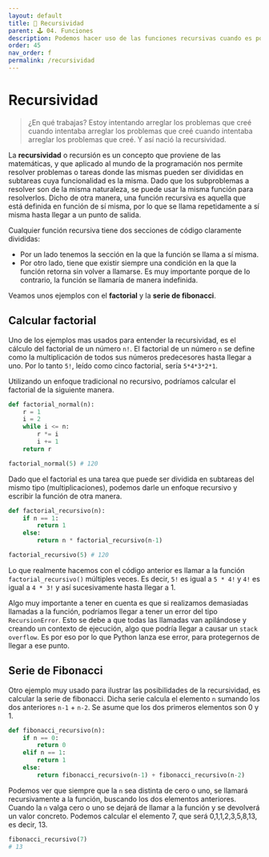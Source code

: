 ```yaml
---
layout: default
title: 📙 Recursividad
parent: 🕹 04. Funciones
description: Podemos hacer uso de las funciones recursivas cuando es posible expresar un problema en subproblemas cuya naturaleza es la misma que la de el problema inicial. Dicho de otra manera, una función recursiva es aquella que se define en función de si misma.
order: 45
nav_order: f
permalink: /recursividad
---
```


# Recursividad

> ¿En qué trabajas? Estoy intentando arreglar los problemas que creé cuando intentaba arreglar los problemas que creé cuando intentaba arreglar los problemas que creé. Y así nació la recursividad.

La **recursividad** o recursión es un concepto que proviene de las matemáticas, y que aplicado al mundo de la programación nos permite resolver problemas o tareas donde las mismas pueden ser divididas en subtareas cuya funcionalidad es la misma. Dado que los subproblemas a resolver son de la misma naturaleza, se puede usar la misma función para resolverlos. Dicho de otra manera, una función recursiva es aquella que está definida en función de sí misma, por lo que se llama repetidamente a sí misma hasta llegar a un punto de salida.

Cualquier función recursiva tiene dos secciones de código claramente divididas:
* Por un lado tenemos la sección en la que la función se llama a sí misma.
* Por otro lado, tiene que existir siempre una condición en la que la función retorna sin volver a llamarse. Es muy importante porque de lo contrario, la función se llamaría de manera indefinida.

Veamos unos ejemplos con el **factorial** y la **serie de fibonacci**.

## Calcular factorial

Uno de los ejemplos mas usados para entender la recursividad, es el cálculo del factorial de un número `n!`. El factorial de un número `n` se define como la multiplicación de todos sus números predecesores hasta llegar a uno. Por lo tanto `5!`, leído como cinco factorial, sería `5*4*3*2*1`.

Utilizando un enfoque tradicional no recursivo, podríamos calcular el factorial de la siguiente manera.


```python
def factorial_normal(n):
    r = 1
    i = 2
    while i <= n:
        r *= i
        i += 1
    return r

factorial_normal(5) # 120
```



Dado que el factorial es una tarea que puede ser dividida en subtareas del mismo tipo (multiplicaciones), podemos darle un enfoque recursivo y escribir la función de otra manera.


```python
def factorial_recursivo(n):
    if n == 1:
        return 1
    else:
        return n * factorial_recursivo(n-1)

factorial_recursivo(5) # 120
```



Lo que realmente hacemos con el código anterior es llamar a la función `factorial_recursivo()` múltiples veces. Es decir, `5!` es igual a `5 * 4!`  y `4!` es igual a `4 * 3!` y así sucesivamente hasta llegar a 1.

Algo muy importante a tener en cuenta es que si realizamos demasiadas llamadas a la función, podríamos llegar a tener un error del tipo `RecursionError`. Esto se debe a que todas las llamadas van apilándose y creando un contexto de ejecución, algo que podría llegar a causar un `stack overflow`. Es por eso por lo que Python lanza ese error, para protegernos de llegar a ese punto.

## Serie de Fibonacci

Otro ejemplo muy usado para ilustrar las posibilidades de la recursividad, es calcular la serie de fibonacci. Dicha serie calcula el elemento `n` sumando los dos anteriores `n-1` + `n-2`. Se asume que los dos primeros elementos son 0 y 1.


```python
def fibonacci_recursivo(n):
    if n == 0:
        return 0
    elif n == 1:
        return 1
    else:
        return fibonacci_recursivo(n-1) + fibonacci_recursivo(n-2)
```

Podemos ver que siempre que la `n` sea distinta de cero o uno, se llamará recursivamente a la función, buscando los dos elementos anteriores. Cuando la `n` valga cero o uno se dejará de llamar a la función y se devolverá un valor concreto. Podemos calcular el elemento 7, que será 0,1,1,2,3,5,8,13, es decir, 13.


```python
fibonacci_recursivo(7)
# 13
```